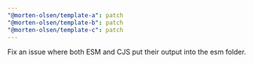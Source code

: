 ```yaml
---
"@morten-olsen/template-a": patch
"@morten-olsen/template-b": patch
"@morten-olsen/template-c": patch
---
```


Fix an issue where both ESM and CJS put their output into the esm folder.

